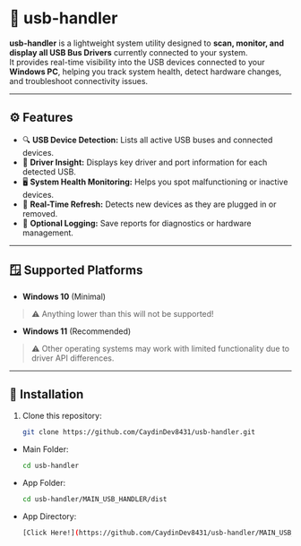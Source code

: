 # 🧩 usb-handler
**usb-handler** is a lightweight system utility designed to **scan, monitor, and display all USB Bus Drivers** currently connected to your system.  
It provides real-time visibility into the USB devices connected to your **Windows PC**, helping you track system health, detect hardware changes, and troubleshoot connectivity issues.

---

## ⚙️ Features
- 🔍 **USB Device Detection:** Lists all active USB buses and connected devices.  
- 🧠 **Driver Insight:** Displays key driver and port information for each detected USB.  
- 🖥️ **System Health Monitoring:** Helps you spot malfunctioning or inactive devices.  
- 🔔 **Real-Time Refresh:** Detects new devices as they are plugged in or removed.  
- 💾 **Optional Logging:** Save reports for diagnostics or hardware management.

---

## 🪟 Supported Platforms
- **Windows 10** (Minimal)
> ⚠️ Anything lower than this will not be supported!

- **Windows 11** (Recommended)  
> ⚠️ Other operating systems may work with limited functionality due to driver API differences.

---

## 🚀 Installation
1. Clone this repository:
   ```bash
   git clone https://github.com/CaydinDev8431/usb-handler.git
   ```
* Main Folder:
   ```bash
   cd usb-handler
   ```
* App Folder:
   ```bash
   cd usb-handler/MAIN_USB_HANDLER/dist
   ```
* App Directory:
   ```bash
   [Click Here!](https://github.com/CaydinDev8431/usb-handler/MAIN_USB_HANDLER/dist)
   ```

